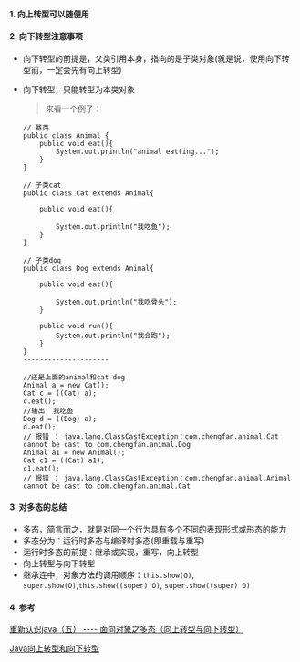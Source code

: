#### 1. 向上转型可以随便用

#### 2. 向下转型注意事项

- 向下转型的前提是，父类引用本身，指向的是子类对象(就是说，使用向下转型前，一定会先有向上转型)

- 向下转型，只能转型为本类对象

  > 来看一个例子：

  ```
  // 基类
  public class Animal {
      public void eat(){
          System.out.println("animal eatting...");
      }
  }
  
  // 子类cat
  public class Cat extends Animal{
  
      public void eat(){
  
          System.out.println("我吃鱼");
      }
  }
  
  // 子类dog
  public class Dog extends Animal{
  
      public void eat(){
  
          System.out.println("我吃骨头");
      }
  
      public void run(){
          System.out.println("我会跑");
      }
  }
  --------------------- 
  
  //还是上面的animal和cat dog
  Animal a = new Cat();
  Cat c = ((Cat) a);
  c.eat();
  //输出  我吃鱼
  Dog d = ((Dog) a);
  d.eat();
  // 报错 ： java.lang.ClassCastException：com.chengfan.animal.Cat cannot be cast to com.chengfan.animal.Dog
  Animal a1 = new Animal();
  Cat c1 = ((Cat) a1);
  c1.eat();
  // 报错 ： java.lang.ClassCastException：com.chengfan.animal.Animal cannot be cast to com.chengfan.animal.Cat
  ```

  

#### 3. 对多态的总结

- 多态，简言而之，就是对同一个行为具有多个不同的表现形式或形态的能力
- 多态分为：运行时多态与编译时多态(即重载与重写)
- 运行时多态的前提：继承或实现，重写，向上转型
- 向上转型与向下转型
- 继承连中，对象方法的调用顺序：`this.show(O)`, `super.show(O)`,`this.show((super) O)`, `super.show((super) O)`

#### 4. 参考

[重新认识java（五） ---- 面向对象之多态（向上转型与向下转型）](https://blog.csdn.net/qq_31655965/article/details/54746235)

[Java向上转型和向下转型](https://blog.csdn.net/qq_25827845/article/details/75530403)